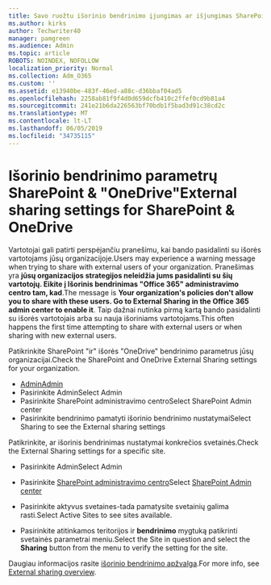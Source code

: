```yaml
---
title: Savo ruožtu išorinio bendrinimo įjungimas ar išjungimas SharePoint
ms.author: kirks
author: Techwriter40
manager: pamgreen
ms.audience: Admin
ms.topic: article
ROBOTS: NOINDEX, NOFOLLOW
localization_priority: Normal
ms.collection: Adm_O365
ms.custom: ''
ms.assetid: e13940be-483f-46ed-a88c-d36bbaf04ad5
ms.openlocfilehash: 2258ab81f9f4d0d659dcfb410c2ffef0cd9b81a4
ms.sourcegitcommit: 241e21b6da226563bf70bdb1f5bad3d91c38cd2c
ms.translationtype: MT
ms.contentlocale: lt-LT
ms.lasthandoff: 06/05/2019
ms.locfileid: "34735115"
---
```

# <a name="external-sharing-settings-for-sharepoint--onedrive"></a><span data-ttu-id="98bbd-102">Išorinio bendrinimo parametrų SharePoint & "OneDrive"</span><span class="sxs-lookup"><span data-stu-id="98bbd-102">External sharing settings for SharePoint & OneDrive</span></span>

<span data-ttu-id="98bbd-103">Vartotojai gali patirti perspėjančiu pranešimu, kai bando pasidalinti su išorės vartotojams jūsų organizacijoje.</span><span class="sxs-lookup"><span data-stu-id="98bbd-103">Users may experience a warning message when trying to share with external users of your organization.</span></span> <span data-ttu-id="98bbd-104">Pranešimas yra **jūsų organizacijos strategijos neleidžia jums pasidalinti su šių vartotojų. Eikite į Išorinis bendrinimas "Office 365" administravimo centro tam, kad**.</span><span class="sxs-lookup"><span data-stu-id="98bbd-104">The message is **Your organization's policies don't allow you to share with these users. Go to External Sharing in the Office 365 admin center to enable it**.</span></span> <span data-ttu-id="98bbd-105">Taip dažnai nutinka pirmą kartą bando pasidalinti su išorės vartotojais arba su nauja išoriniams vartotojams.</span><span class="sxs-lookup"><span data-stu-id="98bbd-105">This often happens the first time attempting to share with external users or when sharing with new external users.</span></span>

<span data-ttu-id="98bbd-106">Patikrinkite SharePoint "ir" išorės "OneDrive" bendrinimo parametrus jūsų organizacijai.</span><span class="sxs-lookup"><span data-stu-id="98bbd-106">Check the SharePoint and OneDrive External Sharing settings for your organization.</span></span>

- [<span data-ttu-id="98bbd-107">Admin</span><span class="sxs-lookup"><span data-stu-id="98bbd-107">Admin</span></span>](https://admin.microsoft.com/AdminPortal/Home#/homepage">https://admin.microsoft.com/)
- <span data-ttu-id="98bbd-108">Pasirinkite Admin</span><span class="sxs-lookup"><span data-stu-id="98bbd-108">Select Admin</span></span>
- <span data-ttu-id="98bbd-109">Pasirinkite SharePoint administravimo centro</span><span class="sxs-lookup"><span data-stu-id="98bbd-109">Select SharePoint Admin center</span></span>
- <span data-ttu-id="98bbd-110">Pasirinkite bendrinimo pamatyti išorinio bendrinimo nustatymai</span><span class="sxs-lookup"><span data-stu-id="98bbd-110">Select Sharing to see the External sharing settings</span></span>

<span data-ttu-id="98bbd-111">Patikrinkite, ar išorinis bendrinimas nustatymai konkrečios svetainės.</span><span class="sxs-lookup"><span data-stu-id="98bbd-111">Check the External Sharing settings for a specific site.</span></span>

- <span data-ttu-id="98bbd-112">Pasirinkite Admin</span><span class="sxs-lookup"><span data-stu-id="98bbd-112">Select Admin</span></span>

- <span data-ttu-id="98bbd-113">Pasirinkite [SharePoint administravimo centro](https://admin.microsoft.com/AdminPortal/Home#/homepage">https://admin.microsoft.com/)</span><span class="sxs-lookup"><span data-stu-id="98bbd-113">Select [SharePoint Admin center](https://admin.microsoft.com/AdminPortal/Home#/homepage">https://admin.microsoft.com/)</span></span>

- <span data-ttu-id="98bbd-114">Pasirinkite aktyvus svetaines-tada pamatysite svetainių galima rasti.</span><span class="sxs-lookup"><span data-stu-id="98bbd-114">Select Active Sites to see sites available.</span></span>
- <span data-ttu-id="98bbd-115">Pasirinkite atitinkamos teritorijos ir **bendrinimo** mygtuką patikrinti svetainės parametrai meniu.</span><span class="sxs-lookup"><span data-stu-id="98bbd-115">Select the Site in question and select the **Sharing** button from the menu to verify the setting for the site.</span></span>

<span data-ttu-id="98bbd-116">Daugiau informacijos rasite [išorinio bendrinimo apžvalga](https://docs.microsoft.com/en-us/sharepoint/external-sharing-overview).</span><span class="sxs-lookup"><span data-stu-id="98bbd-116">For more info, see [External sharing overview](https://docs.microsoft.com/en-us/sharepoint/external-sharing-overview).</span></span>